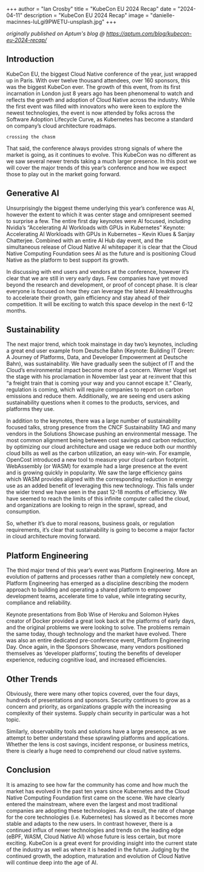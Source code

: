 +++
author = "Ian Crosby"
title = "KubeCon EU 2024 Recap"
date = "2024-04-11"
description = "KubeCon EU 2024 Recap"
image = "danielle-macinnes-IuLgi9PWETU-unsplash.jpg"
+++

_originally published on Aptum's blog @ https://aptum.com/blog/kubecon-eu-2024-recap/_

## Introduction

KubeCon EU, the biggest Cloud Native conference of the year, just wrapped up in Paris. With over twelve thousand attendees, over 160 sponsors, this was the biggest KubeCon ever. The growth of this event, from its first incarnation in London just 8 years ago has been phenomenal to watch and reflects the growth and adoption of Cloud Native across the industry. While the first event was filled with innovators who were keen to explore the newest technologies, the event is now attended by folks across the Software Adoption Lifecycle Curve, as Kubernetes has become a standard on company’s cloud architecture roadmaps. 

`crossing the chasm`

That said, the conference always provides strong signals of where the market is going, as it continues to evolve. This KubeCon was no different as we saw several newer trends taking a much larger presence. In this post we will cover the major trends of this year’s conference and how we expect those to play out in the market going forward.


## Generative AI

Unsurprisingly the biggest theme underlying this year’s conference was AI, however the extent to which it was center stage and omnipresent seemed to surprise a few. The entire first day keynotes were AI focused, including Nvidia’s “Accelerating AI Workloads with GPUs in Kubernetes” Keynote: Accelerating AI Workloads with GPUs in Kubernetes – Kevin Klues & Sanjay Chatterjee.  Combined with an entire AI Hub day event, and the simultaneous release of Cloud Native AI whitepaper it is clear that the Cloud Native Computing Foundation sees AI as the future and is positioning Cloud Native as the platform to best support its growth.

In discussing with end users and vendors at the conference, however it’s clear that we are still in very early days. Few companies have yet moved beyond the research and development, or proof of concept phase. It is clear everyone is focused on how they can leverage the latest AI breakthroughs to accelerate their growth, gain efficiency and stay ahead of their competition. It will be exciting to watch this space develop in the next 6-12 months.

## Sustainability

The next major trend, which took mainstage in day two’s keynotes, including a great end user example from Deutsche Bahn (Keynote: Building IT Green: A Journey of Platforms, Data, and Developer Empowerment at Deutsche Bahn), was sustainability. We have gradually seen the subject of IT and the Cloud’s environmental impact become more of a concern. Werner Vogel set the stage with his proclamation in November last year at re:invent that this “a freight train that is coming your way and you cannot escape it.” Clearly, regulation is coming, which will require companies to report on carbon emissions and reduce them. Additionally, we are seeing end users asking sustainability questions when it comes to the products, services, and platforms they use.

In addition to the keynotes, there was a large number of sustainability focused talks, strong presence from the CNCF Sustainability TAG and many vendors in the Solutions Showcase pushing an environmental message. The most common alignment being between cost savings and carbon reduction, by optimizing our cloud architecture and usage we reduce both our monthly cloud bills as well as the carbon utilization, an easy win-win. For example, OpenCost introduced a new tool to measure your cloud carbon footprint. WebAssembly (or WASM) for example had a large presence at the event and is growing quickly in popularity. We saw the large efficiency gains which WASM provides aligned with the corresponding reduction in energy use as an added benefit of leveraging this new technology. This falls under the wider trend we have seen in the past 12-18 months of efficiency. We have seemed to reach the limits of this infinite computer called the cloud, and organizations are looking to reign in the sprawl, spread, and consumption.

So, whether it’s due to moral reasons, business goals, or regulation requirements, it’s clear that sustainability is going to become a major factor in cloud architecture moving forward.

## Platform Engineering

The third major trend of this year’s event was Platform Engineering. More an evolution of patterns and processes rather than a completely new concept, Platform Engineering has emerged as a discipline describing the modern approach to building and operating a shared platform to empower development teams, accelerate time to value, while integrating security, compliance and reliability.

Keynote presentations from Bob Wise of Heroku and Solomon Hykes creator of Docker provided a great look back at the platforms of early days, and the original problems we were looking to solve. The problems remain the same today, though technology and the market have evolved. There was also an entire dedicated pre-conference event, Platform Engineering Day.  Once again, in the Sponsors Showcase, many vendors positioned themselves as ‘developer platforms’, touting the benefits of developer experience, reducing cognitive load, and increased efficiencies.

## Other Trends

Obviously, there were many other topics covered, over the four days, hundreds of presentations and sponsors. Security continues to grow as a concern and priority, as organizations grapple with the increasing complexity of their systems.  Supply chain security in particular was a hot topic.

Similarly, observability tools and solutions have a large presence, as we attempt to better understand these sprawling platforms and applications. Whether the lens is cost savings, incident response, or business metrics, there is clearly a huge need to comprehend our cloud native systems.

## Conclusion

It is amazing to see how far the community has come and how much the market has evolved in the past ten years since Kubernetes and the Cloud Native Computing Foundation first came on the scene. We have clearly entered the mainstream, where even the largest and most traditional companies are adopting these technologies. As a result, the rate of change for the core technologies (i.e. Kubernetes) has slowed as it becomes more stable and adapts to the new users. In contrast however, there is a continued influx of newer technologies and trends on the leading edge (eBPF, WASM, Cloud Native AI) whose future is less certain, but more exciting. KubeCon is a great event for providing insight into the current state of the industry as well as where it is headed in the future. Judging by the continued growth, the adoption, maturation and evolution of Cloud Native will continue deep into the age of AI.